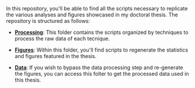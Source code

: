 In this repository, you'll be able to find all the scripts necessary to replicate the various analyses and figures showcased in my doctoral thesis. The repository is structured as follows:

- **[Processing](processing/)**: This folder contains the scripts organized by techniques to process the raw data of each tecnique.

- **[Figures](figures/)**: Within this folder, you'll find scripts to regenerate the statistics and figures featured in the thesis.

- **[Data](data/)**: If you wish to bypass the data processing step and re-generate the figures, you can access this folter to get the processed data used in this thesis.
